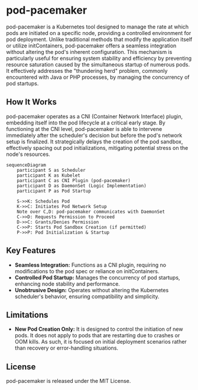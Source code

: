 # pod-pacemaker

pod-pacemaker is a Kubernetes tool designed to manage the rate at which pods are initiated on a specific node, providing a controlled environment for pod deployment. Unlike traditional methods that modify the application itself or utilize initContainers, pod-pacemaker offers a seamless integration without altering the pod's inherent configuration. This mechanism is particularly useful for ensuring system stability and efficiency by preventing resource saturation caused by the simultaneous startup of numerous pods. It effectively addresses the "thundering herd" problem, commonly encountered with Java or PHP processes, by managing the concurrency of pod startups.

## How It Works

pod-pacemaker operates as a CNI (Container Network Interface) plugin, embedding itself into the pod lifecycle at a critical early stage. By functioning at the CNI level, pod-pacemaker is able to intervene immediately after the scheduler's decision but before the pod's network setup is finalized. It strategically delays the creation of the pod sandbox, effectively spacing out pod initializations, mitigating potential stress on the node's resources.

```mermaid
sequenceDiagram
    participant S as Scheduler
    participant K as Kubelet
    participant C as CNI Plugin (pod-pacemaker)
    participant D as DaemonSet (Logic Implementation)
    participant P as Pod Startup

    S->>K: Schedules Pod
    K->>C: Initiates Pod Network Setup
    Note over C,D: pod-pacemaker communicates with DaemonSet
    C->>D: Requests Permission to Proceed
    D->>C: Grants/Denies Permission
    C->>P: Starts Pod Sandbox Creation (if permitted)
    P->>P: Pod Initialization & Startup
```

## Key Features

- **Seamless Integration:** Functions as a CNI plugin, requiring no modifications to the pod spec or reliance on initContainers.
- **Controlled Pod Startup:** Manages the concurrency of pod startups, enhancing node stability and performance.
- **Unobtrusive Design:** Operates without altering the Kubernetes scheduler's behavior, ensuring compatibility and simplicity.

## Limitations

- **New Pod Creation Only:** It is designed to control the initiation of new pods. It does not apply to pods that are restarting due to crashes or OOM kills. As such, it is focused on initial deployment scenarios rather than recovery or error-handling situations.

## License

pod-pacemaker is released under the MIT License.
